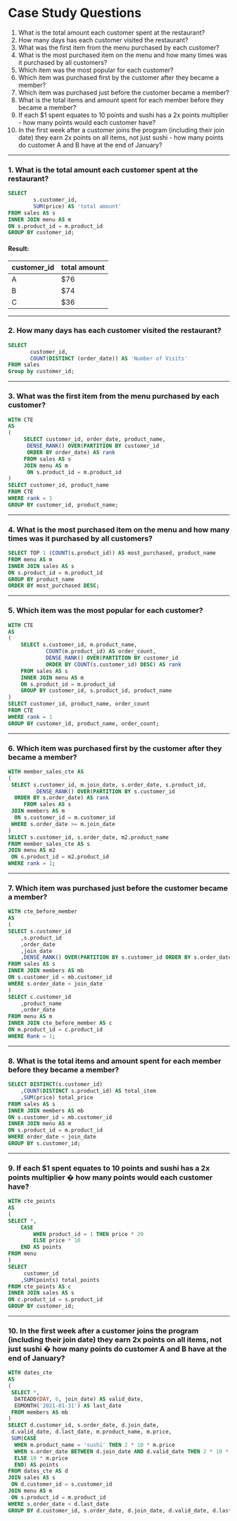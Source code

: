 # Case Study Questions

1. What is the total amount each customer spent at the restaurant?
2. How many days has each customer visited the restaurant?
3. What was the first item from the menu purchased by each customer?
4. What is the most purchased item on the menu and how many times was it purchased by all customers?
5. Which item was the most popular for each customer?
6. Which item was purchased first by the customer after they became a member?
7. Which item was purchased just before the customer became a member?
8. What is the total items and amount spent for each member before they became a member?
9. If each $1 spent equates to 10 points and sushi has a 2x points multiplier - how many points would each customer have?
10. In the first week after a customer joins the program (including their join date) they earn 2x points on all items, not just sushi - how many points do customer A and B have at the end of January?
  
 ***
### 1. What is the total amount each customer spent at the restaurant?
```sql
SELECT
		s.customer_id,
		SUM(price) AS 'total amount'
FROM sales AS s
INNER JOIN menu AS m
ON s.product_id = m.product_id
GROUP BY customer_id;
```

#### Result:
| customer_id | total amount |
| ----------- | ------------ |
| A           | $76          |
| B           | $74          |
| C           | $36          |

***
### 2. How many days has each customer visited the restaurant?
```sql
SELECT
	   customer_id,
	   COUNT(DISTINCT (order_date)) AS 'Number of Visits'
FROM sales
Group by customer_id;
```

***
### 3. What was the first item from the menu purchased by each customer?
```sql
WITH CTE
AS
(
	 SELECT customer_id, order_date, product_name,
	  DENSE_RANK() OVER(PARTITION BY customer_id
	  ORDER BY order_date) AS rank        
	 FROM sales AS s
	 JOIN menu AS m
	  ON s.product_id = m.product_id
)
SELECT customer_id, product_name
FROM CTE
WHERE rank = 1
GROUP BY customer_id, product_name;
```

***
### 4. What is the most purchased item on the menu and how many times was it purchased by all customers?
```sql
SELECT TOP 1 (COUNT(s.product_id)) AS most_purchased, product_name
FROM menu AS m
INNER JOIN sales AS s
ON s.product_id = m.product_id
GROUP BY product_name
ORDER BY most_purchased DESC;
```

***
### 5. Which item was the most popular for each customer?
```sql
WITH CTE
AS
(
	SELECT s.customer_id, m.product_name, 
			COUNT(m.product_id) AS order_count,
			DENSE_RANK() OVER(PARTITION BY customer_id
			ORDER BY COUNT(s.customer_id) DESC) AS rank
	FROM sales AS s
	INNER JOIN menu AS m
	ON s.product_id = m.product_id
	GROUP BY customer_id, s.product_id, product_name
)
SELECT customer_id, product_name, order_count
FROM CTE 
WHERE rank = 1
GROUP BY customer_id, product_name, order_count;
```

***
### 6. Which item was purchased first by the customer after they became a member?
```sql
WITH member_sales_cte AS 
(
 SELECT s.customer_id, m.join_date, s.order_date, s.product_id,
         DENSE_RANK() OVER(PARTITION BY s.customer_id
  ORDER BY s.order_date) AS rank
     FROM sales AS s
 JOIN members AS m
  ON s.customer_id = m.customer_id
 WHERE s.order_date >= m.join_date
)   
SELECT s.customer_id, s.order_date, m2.product_name 
FROM member_sales_cte AS s
JOIN menu AS m2
 ON s.product_id = m2.product_id
WHERE rank = 1;
```

***
### 7. Which item was purchased just before the customer became a member?
```sql
WITH cte_before_member
AS
(
SELECT s.customer_id
	,s.product_id
	,order_date
	,join_date
	,DENSE_RANK() OVER(PARTITION BY s.customer_id ORDER BY s.order_date DESC) AS Rank
FROM sales AS s
INNER JOIN members AS mb
ON s.customer_id = mb.customer_id
WHERE s.order_date < join_date
)
SELECT c.customer_id
	,product_name
	,order_date
FROM menu AS m
INNER JOIN cte_before_member AS c
ON m.product_id = c.product_id
WHERE Rank = 1;
```

***
### 8. What is the total items and amount spent for each member before they became a member?
```sql
SELECT DISTINCT(s.customer_id)
	,COUNT(DISTINCT s.product_id) AS total_item
	,SUM(price) total_price
FROM sales AS s
INNER JOIN members AS mb
ON s.customer_id = mb.customer_id
INNER JOIN menu AS m
ON s.product_id = m.product_id
WHERE order_date < join_date
GROUP BY s.customer_id;
```

***
### 9. If each $1 spent equates to 10 points and sushi has a 2x points multiplier � how many points would each customer have?
```sql
WITH cte_points
AS
(
SELECT *,
	CASE
		WHEN product_id = 1 THEN price * 20
		ELSE price * 10 
	END AS points
FROM menu 
)
SELECT
	 customer_id
	,SUM(points) total_points
FROM cte_points AS c
INNER JOIN sales AS s
ON c.product_id = s.product_id
GROUP BY customer_id;
```

***
### 10. In the first week after a customer joins the program (including their join date) they earn 2x points on all items, not just sushi � how many points do customer A and B have at the end of January?
```sql
WITH dates_cte 
AS
(
 SELECT *, 
  DATEADD(DAY, 6, join_date) AS valid_date, 
  EOMONTH('2021-01-31') AS last_date
 FROM members AS mb
)
SELECT d.customer_id, s.order_date, d.join_date, 
 d.valid_date, d.last_date, m.product_name, m.price,
 SUM(CASE
  WHEN m.product_name = 'sushi' THEN 2 * 10 * m.price
  WHEN s.order_date BETWEEN d.join_date AND d.valid_date THEN 2 * 10 * m.price
  ELSE 10 * m.price
  END) AS points
FROM dates_cte AS d
JOIN sales AS s
 ON d.customer_id = s.customer_id
JOIN menu AS m
 ON s.product_id = m.product_id
WHERE s.order_date < d.last_date
GROUP BY d.customer_id, s.order_date, d.join_date, d.valid_date, d.last_date, m.product_name, m.price;
```